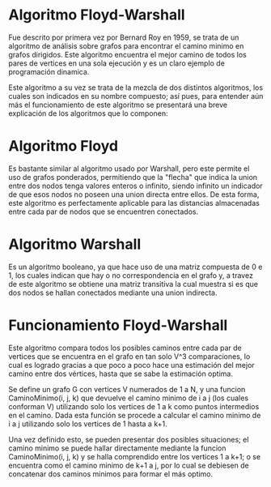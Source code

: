 # Algoritmo Floyd-Warshall
Fue descrito por primera vez por Bernard Roy en 1959, se trata de un algoritmo de análisis sobre grafos para encontrar el camino minimo en grafos dirigidos. Este algoritmo encuentra el mejor camino de todos los pares de vertices en una sola ejecución y es un claro ejemplo de programación dinamica.

Este algoritmo a su vez se trata de la mezcla de dos distintos algoritmos, los cuales son indicados en su nombre compuesto; así pues, para entender aún más el funcionamiento de este algoritmo se presentará una breve explicación de los algoritmos que lo componen:

# Algoritmo Floyd
Es bastante similar al algoritmo usado por Warshall, pero este permite el uso de grafos ponderados, permitiendo que la "flecha" que indica la union entre dos nodos tenga valores enteros o infinito, siendo infinito un indicador de que esos nodos no poseen una union directa entre ellos. De esta forma, este algoritmo es perfectamente aplicable para las distancias almacenadas entre cada par de nodos que se encuentren conectados.

# Algoritmo Warshall
Es un algoritmo booleano, ya que hace uso de una matriz compuesta de 0 e 1, los cuales indican que hay o no correspondencia en el grafo y, a travez de este algoritmo se obtiene una matriz transitiva la cual muestra si es que dos nodos se hallan conectados mediante una union indirecta.

# Funcionamiento Floyd-Warshall
Este algoritmo compara todos los posibles caminos entre cada par de vertices que se encuentra en el grafo en tan solo V^3 comparaciones, lo cual es logrado gracias a que poco a poco hace una estimación del mejor camino entre dos vértices, hasta que se sabe la estimación optima.

Se define un grafo G con vertices V numerados de 1 a N, y una funcion CaminoMinimo(i, j, k) que devuelve el camino minimo de i a j (los cuales conforman V) utilizando solo los vertices de 1 a k como puntos intermedios en el camino. Dada esta función se procede a calcular el camino minimo de i a j utilizando solo los vertices de 1 hasta a k+1.

Una vez definido esto, se pueden presentar dos posibles situaciones; el camino minimo se puede hallar directamente mediante la funcion CaminoMinimo(i, j, k) y se halla comprendido entre los vertices 1 a k+1; o se encuentra como el camino minimo de k+1 a j, por lo cual se debiesen de concatenar dos caminos minimos para formar el más optimo.
